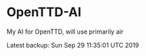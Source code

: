 # OpenTTD-AI
My AI for OpenTTD, will use primarily air

Latest backup: Sun Sep 29 11:35:01 UTC 2019
